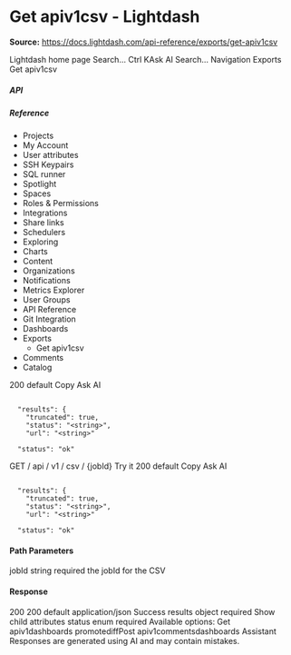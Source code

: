 # Get apiv1csv - Lightdash

**Source:** https://docs.lightdash.com/api-reference/exports/get-apiv1csv

Lightdash home page
Search...
Ctrl KAsk AI
Search...
Navigation
Exports
Get apiv1csv
##### API


##### Reference
  * Projects
  * My Account
  * User attributes
  * SSH Keypairs
  * SQL runner
  * Spotlight
  * Spaces
  * Roles & Permissions
  * Integrations
  * Share links
  * Schedulers
  * Exploring
  * Charts
  * Content
  * Organizations
  * Notifications
  * Metrics Explorer
  * User Groups
  * API Reference
  * Git Integration
  * Dashboards
  * Exports
    * Get apiv1csv
  * Comments
  * Catalog


200
default
Copy
Ask AI
```

  "results": {
    "truncated": true,
    "status": "<string>",
    "url": "<string>"

  "status": "ok"

```

GET
/
api
/
v1
/
csv
/
{jobId}
Try it
200
default
Copy
Ask AI
```

  "results": {
    "truncated": true,
    "status": "<string>",
    "url": "<string>"

  "status": "ok"

```

#### Path Parameters
jobId
string
required
the jobId for the CSV
#### Response
200
200 default
application/json
Success
results
object
required
Show child attributes
status
enum<string>
required
Available options: 
Get apiv1dashboards promotediffPost apiv1commentsdashboards 
Assistant
Responses are generated using AI and may contain mistakes.



